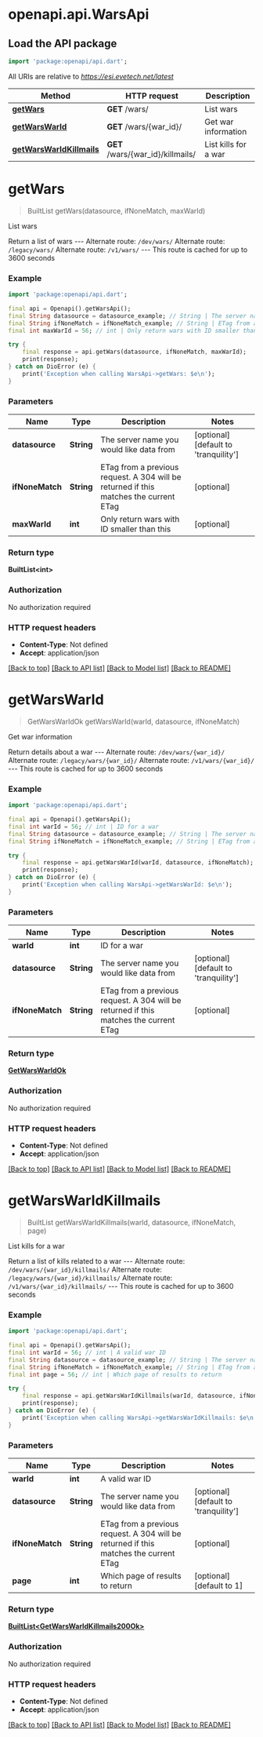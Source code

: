 # openapi.api.WarsApi

## Load the API package
```dart
import 'package:openapi/api.dart';
```

All URIs are relative to *https://esi.evetech.net/latest*

Method | HTTP request | Description
------------- | ------------- | -------------
[**getWars**](WarsApi.md#getwars) | **GET** /wars/ | List wars
[**getWarsWarId**](WarsApi.md#getwarswarid) | **GET** /wars/{war_id}/ | Get war information
[**getWarsWarIdKillmails**](WarsApi.md#getwarswaridkillmails) | **GET** /wars/{war_id}/killmails/ | List kills for a war


# **getWars**
> BuiltList<int> getWars(datasource, ifNoneMatch, maxWarId)

List wars

Return a list of wars  --- Alternate route: `/dev/wars/`  Alternate route: `/legacy/wars/`  Alternate route: `/v1/wars/`  --- This route is cached for up to 3600 seconds

### Example
```dart
import 'package:openapi/api.dart';

final api = Openapi().getWarsApi();
final String datasource = datasource_example; // String | The server name you would like data from
final String ifNoneMatch = ifNoneMatch_example; // String | ETag from a previous request. A 304 will be returned if this matches the current ETag
final int maxWarId = 56; // int | Only return wars with ID smaller than this

try {
    final response = api.getWars(datasource, ifNoneMatch, maxWarId);
    print(response);
} catch on DioError (e) {
    print('Exception when calling WarsApi->getWars: $e\n');
}
```

### Parameters

Name | Type | Description  | Notes
------------- | ------------- | ------------- | -------------
 **datasource** | **String**| The server name you would like data from | [optional] [default to 'tranquility']
 **ifNoneMatch** | **String**| ETag from a previous request. A 304 will be returned if this matches the current ETag | [optional] 
 **maxWarId** | **int**| Only return wars with ID smaller than this | [optional] 

### Return type

**BuiltList&lt;int&gt;**

### Authorization

No authorization required

### HTTP request headers

 - **Content-Type**: Not defined
 - **Accept**: application/json

[[Back to top]](#) [[Back to API list]](../README.md#documentation-for-api-endpoints) [[Back to Model list]](../README.md#documentation-for-models) [[Back to README]](../README.md)

# **getWarsWarId**
> GetWarsWarIdOk getWarsWarId(warId, datasource, ifNoneMatch)

Get war information

Return details about a war  --- Alternate route: `/dev/wars/{war_id}/`  Alternate route: `/legacy/wars/{war_id}/`  Alternate route: `/v1/wars/{war_id}/`  --- This route is cached for up to 3600 seconds

### Example
```dart
import 'package:openapi/api.dart';

final api = Openapi().getWarsApi();
final int warId = 56; // int | ID for a war
final String datasource = datasource_example; // String | The server name you would like data from
final String ifNoneMatch = ifNoneMatch_example; // String | ETag from a previous request. A 304 will be returned if this matches the current ETag

try {
    final response = api.getWarsWarId(warId, datasource, ifNoneMatch);
    print(response);
} catch on DioError (e) {
    print('Exception when calling WarsApi->getWarsWarId: $e\n');
}
```

### Parameters

Name | Type | Description  | Notes
------------- | ------------- | ------------- | -------------
 **warId** | **int**| ID for a war | 
 **datasource** | **String**| The server name you would like data from | [optional] [default to 'tranquility']
 **ifNoneMatch** | **String**| ETag from a previous request. A 304 will be returned if this matches the current ETag | [optional] 

### Return type

[**GetWarsWarIdOk**](GetWarsWarIdOk.md)

### Authorization

No authorization required

### HTTP request headers

 - **Content-Type**: Not defined
 - **Accept**: application/json

[[Back to top]](#) [[Back to API list]](../README.md#documentation-for-api-endpoints) [[Back to Model list]](../README.md#documentation-for-models) [[Back to README]](../README.md)

# **getWarsWarIdKillmails**
> BuiltList<GetWarsWarIdKillmails200Ok> getWarsWarIdKillmails(warId, datasource, ifNoneMatch, page)

List kills for a war

Return a list of kills related to a war  --- Alternate route: `/dev/wars/{war_id}/killmails/`  Alternate route: `/legacy/wars/{war_id}/killmails/`  Alternate route: `/v1/wars/{war_id}/killmails/`  --- This route is cached for up to 3600 seconds

### Example
```dart
import 'package:openapi/api.dart';

final api = Openapi().getWarsApi();
final int warId = 56; // int | A valid war ID
final String datasource = datasource_example; // String | The server name you would like data from
final String ifNoneMatch = ifNoneMatch_example; // String | ETag from a previous request. A 304 will be returned if this matches the current ETag
final int page = 56; // int | Which page of results to return

try {
    final response = api.getWarsWarIdKillmails(warId, datasource, ifNoneMatch, page);
    print(response);
} catch on DioError (e) {
    print('Exception when calling WarsApi->getWarsWarIdKillmails: $e\n');
}
```

### Parameters

Name | Type | Description  | Notes
------------- | ------------- | ------------- | -------------
 **warId** | **int**| A valid war ID | 
 **datasource** | **String**| The server name you would like data from | [optional] [default to 'tranquility']
 **ifNoneMatch** | **String**| ETag from a previous request. A 304 will be returned if this matches the current ETag | [optional] 
 **page** | **int**| Which page of results to return | [optional] [default to 1]

### Return type

[**BuiltList&lt;GetWarsWarIdKillmails200Ok&gt;**](GetWarsWarIdKillmails200Ok.md)

### Authorization

No authorization required

### HTTP request headers

 - **Content-Type**: Not defined
 - **Accept**: application/json

[[Back to top]](#) [[Back to API list]](../README.md#documentation-for-api-endpoints) [[Back to Model list]](../README.md#documentation-for-models) [[Back to README]](../README.md)

